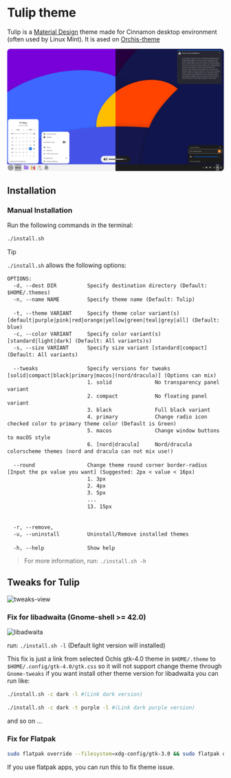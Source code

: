# Tulip theme

Tulip is a [Material Design](https://material.io) theme made for Cinnamon desktop environment (often used by Linux Mint).
It is ased on [Orchis-theme](https://github.com/vinceliuice/Orchis-theme)

![screenshot](images/screenshot.png?raw=true)


## Installation

### Manual Installation

Run the following commands in the terminal:

```sh
./install.sh
```

> [!TIP]
> `./install.sh` allows the following options:

```
OPTIONS:
  -d, --dest DIR          Specify destination directory (Default: $HOME/.themes)
  -n, --name NAME         Specify theme name (Default: Tulip)

  -t, --theme VARIANT     Specify theme color variant(s) [default|purple|pink|red|orange|yellow|green|teal|grey|all] (Default: blue)
  -c, --color VARIANT     Specify color variant(s) [standard|light|dark] (Default: All variants)s)
  -s, --size VARIANT      Specify size variant [standard|compact] (Default: All variants)

  --tweaks                Specify versions for tweaks [solid|compact|black|primary|macos|(nord/dracula)] (Options can mix)
                          1. solid              No transparency panel variant
                          2. compact            No floating panel variant
                          3. black              Full black variant
                          4. primary            Change radio icon checked color to primary theme color (Default is Green)
                          5. macos              Change window buttons to macOS style
                          6. [nord|dracula]     Nord/dracula colorscheme themes (nord and dracula can not mix use!)

  --round                 Change theme round corner border-radius [Input the px value you want] (Suggested: 2px < value < 16px)
                          1. 3px
                          2. 4px
                          3. 5px
                          ...
                          13. 15px


  -r, --remove,
  -u, --uninstall         Uninstall/Remove installed themes

  -h, --help              Show help
```

> For more information, run: `./install.sh -h`

## Tweaks for Tulip

![tweaks-view](images/tweaks-view.png?raw=true)

### Fix for libadwaita (Gnome-shell >= 42.0)

![libadwaita](images/libadwaita.png?raw=true)

run: `./install.sh -l` (Default light version will installed)

This fix is just a link from selected Ochis gtk-4.0 theme in `$HOME/.theme` to `$HOME/.config/gtk-4.0/gtk.css`
so it will not support change theme through `Gnome-tweaks`
if you want install other theme version for libadwaita you can run like:

```sh
./install.sh -c dark -l #(Link dark version)
```

```sh
./install.sh -c dark -t purple -l #(Link dark purple version)
```

and so on ... 

### Fix for Flatpak

```sh
sudo flatpak override --filesystem=xdg-config/gtk-3.0 && sudo flatpak override --filesystem=xdg-config/gtk-4.0
```

If you use flatpak apps, you can run this to fix theme issue.

